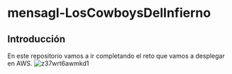 # mensagl-LosCowboysDelInfierno

## Introducción


En este repositorio vamos a ir completando el reto que vamos a desplegar en AWS.
![z37wrt6awmkd1](https://github.com/user-attachments/assets/3cadc2d4-bcfc-4751-bde9-c74307269490)
